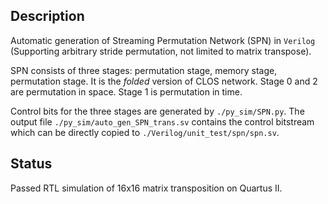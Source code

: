 ## Description
Automatic generation of Streaming Permutation Network (SPN) in `Verilog` (Supporting arbitrary stride permutation, not limited to matrix transpose). 

SPN consists of three stages: permutation stage, memory stage, permutation stage. It is the *folded* version of CLOS network. Stage 0 and 2 are permutation in space. Stage 1 is permutation in time. 

Control bits for the three stages are generated by `./py_sim/SPN.py`. The output file `./py_sim/auto_gen_SPN_trans.sv` contains the control bitstream which can be directly copied to `./Verilog/unit_test/spn/spn.sv`. 

## Status
Passed RTL simulation of 16x16 matrix transposition on Quartus II.

